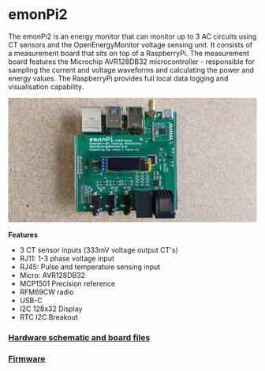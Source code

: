 # emonPi2

The emonPi2 is an energy monitor that can monitor up to 3 AC circuits using CT sensors and the OpenEnergyMonitor voltage sensing unit. It consists of a measurement board that sits on top of a RaspberryPi. The measurement board features the Microchip AVR128DB32 microcontroller - responsible for sampling the current and voltage waveforms and calculating the power and energy values. The RaspberryPi provides full local data logging and visualisation capability.

![board](emonPi2w.jpg)

**Features**

- 3 CT sensor inputs (333mV voltage output CT's)
- RJ11: 1-3 phase voltage input
- RJ45: Pulse and temperature sensing input
- Micro: AVR128DB32
- MCP1501 Precision reference
- RFM69CW radio
- USB-C
- I2C 128x32 Display
- RTC I2C Breakout

### [Hardware schematic and board files](v2.0.0-beta)

### [Firmware](firmware)
